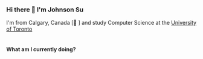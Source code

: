 ### Hi there 👋  I'm Johnson Su

I'm from Calgary, Canada [🐄 ] and study Computer Science at the [University of Toronto](https://www.utsc.utoronto.ca/home/)</br></br>

#### What am I currently doing?


